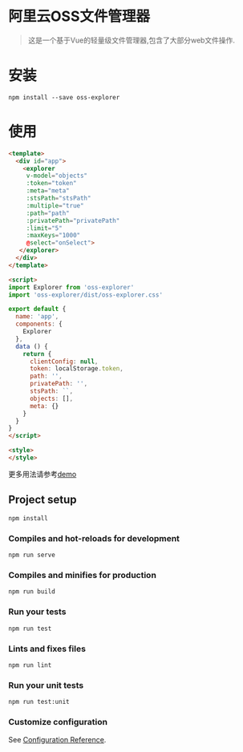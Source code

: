 # 阿里云OSS文件管理器
> 这是一个基于Vue的轻量级文件管理器,包含了大部分web文件操作.

# 安装
```
npm install --save oss-explorer
```

# 使用
```html
<template>
  <div id="app">
    <explorer
     v-model="objects"
     :token="token"
     :meta="meta"
     :stsPath="stsPath"
     :multiple="true"
     :path="path"
     :privatePath="privatePath"
     :limit="5"
     :maxKeys="1000"
     @select="onSelect">
   </explorer>
  </div>
</template>

<script>
import Explorer from 'oss-explorer'
import 'oss-explorer/dist/oss-explorer.css'

export default {
  name: 'app',
  components: {
    Explorer
  },
  data () {
    return {
      clientConfig: null,
      token: localStorage.token,
      path: '',
      privatePath: '',
      stsPath: ``,
      objects: [],
      meta: {}
    }
  }
}
</script>

<style>
</style>
```
更多用法请参考[demo](http://renyufei.com/oss-explorer/)

## Project setup
```
npm install
```

### Compiles and hot-reloads for development
```
npm run serve
```

### Compiles and minifies for production
```
npm run build
```

### Run your tests
```
npm run test
```

### Lints and fixes files
```
npm run lint
```

### Run your unit tests
```
npm run test:unit
```

### Customize configuration
See [Configuration Reference](https://cli.vuejs.org/config/).
